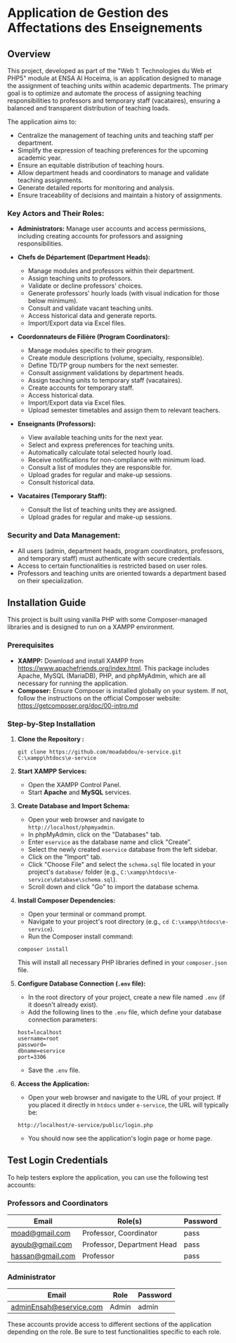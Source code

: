 
# Application de Gestion des Affectations des Enseignements

## Overview

This project, developed as part of the "Web 1: Technologies du Web et PHP5" module at ENSA Al Hoceima, is an application designed to manage the assignment of teaching units within academic departments. The primary goal is to optimize and automate the process of assigning teaching responsibilities to professors and temporary staff (vacataires), ensuring a balanced and transparent distribution of teaching loads.

The application aims to:

* Centralize the management of teaching units and teaching staff per department.
* Simplify the expression of teaching preferences for the upcoming academic year.
* Ensure an equitable distribution of teaching hours.
* Allow department heads and coordinators to manage and validate teaching assignments.
* Generate detailed reports for monitoring and analysis.
* Ensure traceability of decisions and maintain a history of assignments.

### Key Actors and Their Roles:

* **Administrators:** Manage user accounts and access permissions, including creating accounts for professors and assigning responsibilities.

* **Chefs de Département (Department Heads):**
  * Manage modules and professors within their department.
  * Assign teaching units to professors.
  * Validate or decline professors' choices.
  * Generate professors' hourly loads (with visual indication for those below minimum).
  * Consult and validate vacant teaching units.
  * Access historical data and generate reports.
  * Import/Export data via Excel files.

* **Coordonnateurs de Filière (Program Coordinators):**
  * Manage modules specific to their program.
  * Create module descriptions (volume, specialty, responsible).
  * Define TD/TP group numbers for the next semester.
  * Consult assignment validations by department heads.
  * Assign teaching units to temporary staff (vacataires).
  * Create accounts for temporary staff.
  * Access historical data.
  * Import/Export data via Excel files.
  * Upload semester timetables and assign them to relevant teachers.

* **Enseignants (Professors):**
  * View available teaching units for the next year.
  * Select and express preferences for teaching units.
  * Automatically calculate total selected hourly load.
  * Receive notifications for non-compliance with minimum load.
  * Consult a list of modules they are responsible for.
  * Upload grades for regular and make-up sessions.
  * Consult historical data.

* **Vacataires (Temporary Staff):**
  * Consult the list of teaching units they are assigned.
  * Upload grades for regular and make-up sessions.

### Security and Data Management:

* All users (admin, department heads, program coordinators, professors, and temporary staff) must authenticate with secure credentials.
* Access to certain functionalities is restricted based on user roles.
* Professors and teaching units are oriented towards a department based on their specialization.

## Installation Guide

This project is built using vanilla PHP with some Composer-managed libraries and is designed to run on a XAMPP environment.

### Prerequisites

* **XAMPP:** Download and install XAMPP from <https://www.apachefriends.org/index.html>. This package includes Apache, MySQL (MariaDB), PHP, and phpMyAdmin, which are all necessary for running the application.
* **Composer:** Ensure Composer is installed globally on your system. If not, follow the instructions on the official Composer website: <https://getcomposer.org/doc/00-intro.md>

### Step-by-Step Installation

1. **Clone the Repository :**

   ```
   git clone https://github.com/moadabdou/e-service.git C:\xampp\htdocs\e-service
   ```

2. **Start XAMPP Services:**

   * Open the XAMPP Control Panel.
   * Start **Apache** and **MySQL** services.

3. **Create Database and Import Schema:**

   * Open your web browser and navigate to `http://localhost/phpmyadmin`.
   * In phpMyAdmin, click on the "Databases" tab.
   * Enter `eservice` as the database name and click "Create".
   * Select the newly created `eservice` database from the left sidebar.
   * Click on the "Import" tab.
   * Click "Choose File" and select the `schema.sql` file located in your project's `database/` folder (e.g., `C:\xampp\htdocs\e-service\database\schema.sql`).
   * Scroll down and click "Go" to import the database schema.

4. **Install Composer Dependencies:**

   * Open your terminal or command prompt.
   * Navigate to your project's root directory (e.g., `cd C:\xampp\htdocs\e-service`).
   * Run the Composer install command:

   ```
   composer install
   ```

   This will install all necessary PHP libraries defined in your `composer.json` file.

5. **Configure Database Connection (`.env` file):**

   * In the root directory of your project, create a new file named `.env` (if it doesn't already exist).
   * Add the following lines to the `.env` file, which define your database connection parameters:

   ```
   host=localhost
   username=root
   password=
   dbname=eservice
   port=3306
   ```

   * Save the `.env` file.

6. **Access the Application:**

   * Open your web browser and navigate to the URL of your project. If you placed it directly in `htdocs` under `e-service`, the URL will typically be:

   ```
   http://localhost/e-service/public/login.php
   ```

   * You should now see the application's login page or home page.
## Test Login Credentials

To help testers explore the application, you can use the following test accounts:

### Professors and Coordinators
| Email                | Role(s)                          | Password |
|----------------------|----------------------------------|----------|
| moad@gmail.com       | Professor, Coordinator           | pass     |
| ayoub@gmail.com     | Professor, Department Head       | pass     |
| hassan@gmail.com     | Professor                        | pass     |

### Administrator
| Email                     | Role     | Password |
|---------------------------|----------|----------|
| adminEnsah@eservice.com   | Admin    | admin    |

These accounts provide access to different sections of the application depending on the role. Be sure to test functionalities specific to each role.
